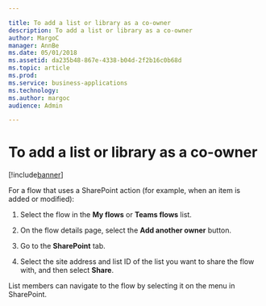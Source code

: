 ```yaml
---

title: To add a list or library as a co-owner
description: To add a list or library as a co-owner
author: MargoC
manager: AnnBe
ms.date: 05/01/2018
ms.assetid: da235b48-867e-4338-b04d-2f2b16c0b68d
ms.topic: article
ms.prod: 
ms.service: business-applications
ms.technology: 
ms.author: margoc
audience: Admin

---
```

#  To add a list or library as a co-owner


[!include[banner](../../includes/banner.md)]

For a flow that uses a SharePoint action (for example, when an item is added or
modified):

1.  Select the flow in the **My flows** or **Teams flows** list.

2.  On the flow details page, select the **Add another owner** button.

3.  Go to the **SharePoint** tab.

4.  Select the site address and list ID of the list you want to share the flow
    with, and then select **Share**.

List members can navigate to the flow by selecting it on the menu in SharePoint.

